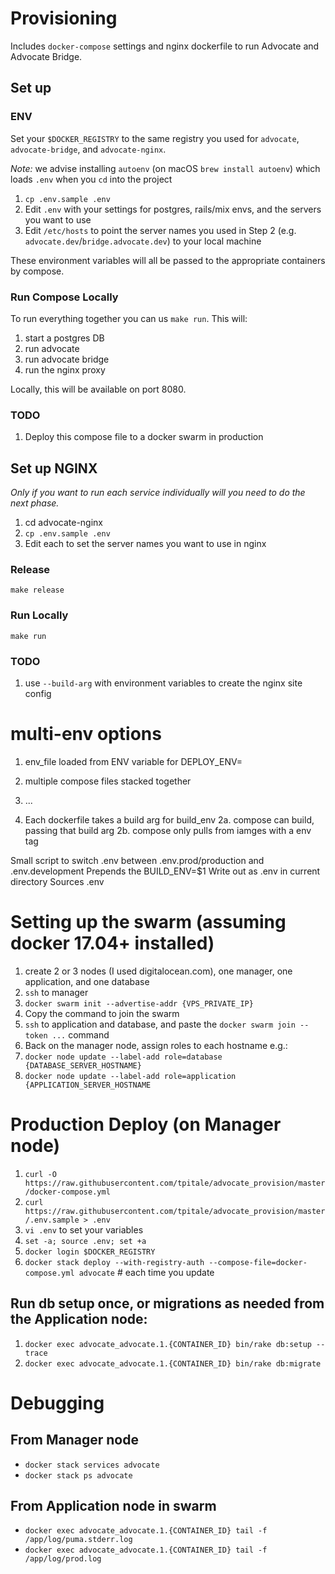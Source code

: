 # Provisioning #

Includes `docker-compose` settings and nginx dockerfile to run Advocate and Advocate Bridge.

## Set up ##

### ENV ###

Set your `$DOCKER_REGISTRY` to the same registry you used for `advocate`, `advocate-bridge`, and `advocate-nginx`.

*Note:* we advise installing `autoenv` (on macOS `brew install autoenv`) which loads `.env` when you `cd` into the project

1. `cp .env.sample .env`
2. Edit `.env` with your settings for postgres, rails/mix envs, and the servers you want to use
3. Edit `/etc/hosts` to point the server names you used in Step 2 (e.g. `advocate.dev`/`bridge.advocate.dev`) to your local machine

These environment variables will all be passed to the appropriate containers by compose.

### Run Compose Locally ###

To run everything together you can us `make run`. This will:

1. start a postgres DB
2. run advocate
3. run advocate bridge
4. run the nginx proxy

Locally, this will be available on port 8080.

### TODO ###

1. Deploy this compose file to a docker swarm in production

## Set up NGINX ##

*Only if you want to run each service individually will you need to do the next phase.*

1. cd advocate-nginx
2. `cp .env.sample .env`
3. Edit each to set the server names you want to use in nginx

### Release ###

`make release`

### Run Locally ###

`make run`

### TODO ###

1. use `--build-arg` with environment variables to create the nginx site config

# multi-env options

1. env_file loaded from ENV variable for DEPLOY_ENV=
2. multiple compose files stacked together
3. ...

1. Each dockerfile takes a build arg for build_env
2a. compose can build, passing that build arg
2b. compose only pulls from iamges with a env tag

Small script to switch .env between .env.prod/production and .env.development
Prepends the BUILD_ENV=$1
Write out as .env in current directory
Sources .env

# Setting up the swarm (assuming docker 17.04+ installed)

1. create 2 or 3 nodes (I used digitalocean.com), one manager, one application, and one database
2. `ssh` to manager
3. `docker swarm init --advertise-addr {VPS_PRIVATE_IP}`
4. Copy the command to join the swarm
5. `ssh` to application and database, and paste the `docker swarm join --token ...` command
6. Back on the manager node, assign roles to each hostname e.g.:
7. `docker node update --label-add role=database {DATABASE_SERVER_HOSTNAME}`
8. `docker node update --label-add role=application {APPLICATION_SERVER_HOSTNAME`

# Production Deploy (on Manager node)

1. `curl -O https://raw.githubusercontent.com/tpitale/advocate_provision/master/docker-compose.yml`
2. `curl https://raw.githubusercontent.com/tpitale/advocate_provision/master/.env.sample > .env`
3. `vi .env` to set your variables
4. `set -a; source .env; set +a`
5. `docker login $DOCKER_REGISTRY`
6. `docker stack deploy --with-registry-auth --compose-file=docker-compose.yml advocate` # each time you update

## Run db setup once, or migrations as needed from the Application node:

1. `docker exec advocate_advocate.1.{CONTAINER_ID} bin/rake db:setup --trace`
2. `docker exec advocate_advocate.1.{CONTAINER_ID} bin/rake db:migrate`

# Debugging

## From Manager node

* `docker stack services advocate`
* `docker stack ps advocate`

## From Application node in swarm

* `docker exec advocate_advocate.1.{CONTAINER_ID} tail -f /app/log/puma.stderr.log`
* `docker exec advocate_advocate.1.{CONTAINER_ID} tail -f /app/log/prod.log`
